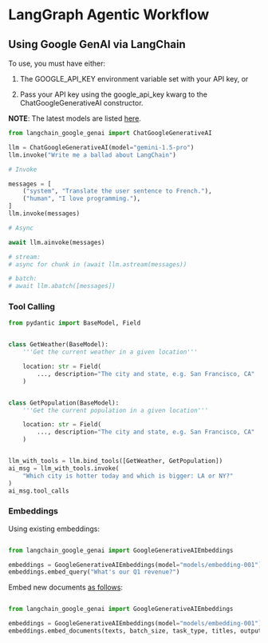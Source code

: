 # LangGraph Agentic Workflow



## Using Google GenAI via LangChain

To use, you must have either:

1. The GOOGLE_API_KEY environment variable set with your API key, or

2. Pass your API key using the google_api_key kwarg to the ChatGoogleGenerativeAI constructor.

**NOTE**: The latest models are listed [here](https://ai.google.dev/gemini-api/docs/models).

```python
from langchain_google_genai import ChatGoogleGenerativeAI

llm = ChatGoogleGenerativeAI(model="gemini-1.5-pro")
llm.invoke("Write me a ballad about LangChain")

# Invoke

messages = [
    ("system", "Translate the user sentence to French."),
    ("human", "I love programming."),
]
llm.invoke(messages)

# Async

await llm.ainvoke(messages)

# stream:
# async for chunk in (await llm.astream(messages))

# batch:
# await llm.abatch([messages])
```

### Tool Calling

```python
from pydantic import BaseModel, Field


class GetWeather(BaseModel):
    '''Get the current weather in a given location'''

    location: str = Field(
        ..., description="The city and state, e.g. San Francisco, CA"
    )


class GetPopulation(BaseModel):
    '''Get the current population in a given location'''

    location: str = Field(
        ..., description="The city and state, e.g. San Francisco, CA"
    )


llm_with_tools = llm.bind_tools([GetWeather, GetPopulation])
ai_msg = llm_with_tools.invoke(
    "Which city is hotter today and which is bigger: LA or NY?"
)
ai_msg.tool_calls

```


### Embeddings

Using existing embeddings:
```python

from langchain_google_genai import GoogleGenerativeAIEmbeddings

embeddings = GoogleGenerativeAIEmbeddings(model="models/embedding-001")
embeddings.embed_query("What's our Q1 revenue?")
```


Embed new documents [as follows](https://python.langchain.com/api_reference/google_genai/embeddings/langchain_google_genai.embeddings.GoogleGenerativeAIEmbeddings.html#langchain_google_genai.embeddings.GoogleGenerativeAIEmbeddings.embed_documents):
```python

from langchain_google_genai import GoogleGenerativeAIEmbeddings

embeddings = GoogleGenerativeAIEmbeddings(model="models/embedding-001")
embeddings.embed_documents(texts, batch_size, task_type, titles, output_dimensionality)
```




